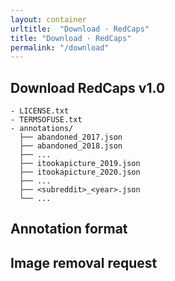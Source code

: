 ```yaml
---
layout: container
urltitle:  "Download · RedCaps"
title: "Download · RedCaps"
permalink: "/download"
---
```


## Download RedCaps v1.0


```text
- LICENSE.txt
- TERMSOFUSE.txt
- annotations/
  ├── abandoned_2017.json
  ├── abandoned_2018.json
  ├── ...
  ├── itookapicture_2019.json
  ├── itookapicture_2020.json
  ├── ...
  ├── <subreddit>_<year>.json
  └── ...
```

## Annotation format


## Image removal request

